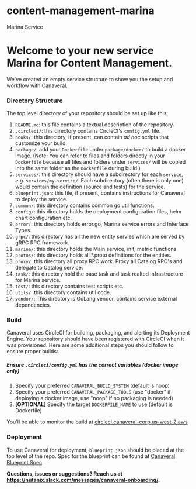# content-management-marina
Marina Service

# Welcome to your new service Marina for Content Management.
We've created an empty service structure to show you the setup and workflow with Canaveral.

### Directory Structure
The top level directory of your repository should be set up like this:
  1. `README.md`: this file contains a textual description of the repository.
  2. `.circleci/`: this directory contains CircleCI's `config.yml` file.
  3. `hooks/`: this directory, if present, can contain *ad hoc* scripts that customize your build.
  4. `package/`:  add your `Dockerfile` under `package/docker/` to build a docker image.  (Note:  You can refer to files and folders directly in your `Dockerfile` because all files and folders under `services/` will be copied into the same folder as the `Dockerfile` during build.)
  5. `services/`: this directory should have a subdirectory for each `service`, *e.g.* `services/my-service/`.  Each subdirectory (often there is only one) would contain the definition (source and tests) for the service.
  6. `blueprint.json`: this file, if present, contains instructions for Canaveral to deploy the service.
  7. `common/`: this directory contains common go util functions.
  8. `config/`: this directory holds the deployment configuration files, helm chart configuration etc.
  9. `error/`: this directory holds error.go, Marina service errors and Interface Types.
  10. `grpc/`: this directory has all the new entity servies which are served by gRPC RPC framework.
  11. `marina/`: this directory holds the Main service, init, metric functions.
  12. `protos/`: this directory holds all *.proto definitions for the entities.
  13. `proxy/`: this directory all proxy RPC work. Proxy all Catalog RPC's and delegate to Catalog service.
  14. `task/`: this directory hold the base task and task realted infrastructure for Marina service.
  15. `test/`: this directory contains test scripts etc.
  16. `utils/`: this directory contains util code.
  17. `vendor/`: This directory is GoLang vendor, contains service external dependencies.

### Build
Canaveral uses CircleCI for building, packaging, and alerting its Deployment Engine. Your repository should have been registered with CircleCI when it was provisioned.  Here are some additional steps you should follow to ensure proper builds:

##### Ensure `.circleci/config.yml` has the correct variables (docker image only)
  1. Specify your preferred `CANAVERAL_BUILD_SYSTEM` (default is noop)
  2. Specify your preferred `CANAVERAL_PACKAGE_TOOLS` (use "docker" if deploying a docker image, use "noop" if no packaging is needed)
  3. **[OPTIONAL]** Specify the target `DOCKERFILE_NAME` to use  (default is Dockerfile)

You'll be able to monitor the build at [circleci.canaveral-corp.us-west-2.aws](https://circleci.canaveral-corp.us-west-2.aws/)

### Deployment
To use Canaveral for deployment, `blueprint.json` should be placed at the top level of the repo.  Spec for the blueprint can be found at [Canaveral Blueprint Spec](https://confluence.eng.nutanix.com:8443/x/5kbdBQ).

__Questions, issues or suggestions? Reach us at https://nutanix.slack.com/messages/canaveral-onboarding/.__
